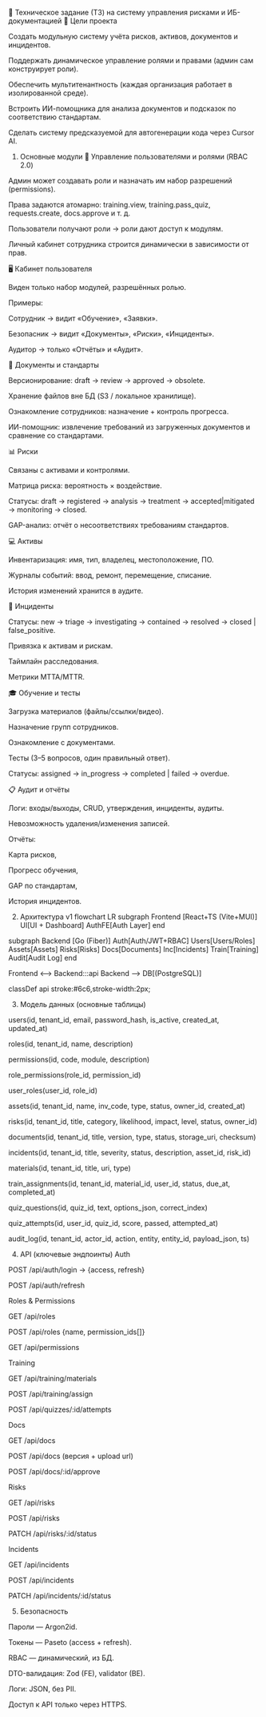📘 Техническое задание (ТЗ) на систему управления рисками и ИБ-документацией
🎯 Цели проекта

Создать модульную систему учёта рисков, активов, документов и инцидентов.

Поддержать динамическое управление ролями и правами (админ сам конструирует роли).

Обеспечить мультитенантность (каждая организация работает в изолированной среде).

Встроить ИИ-помощника для анализа документов и подсказок по соответствию стандартам.

Сделать систему предсказуемой для автогенерации кода через Cursor AI.

1. Основные модули
🔐 Управление пользователями и ролями (RBAC 2.0)

Админ может создавать роли и назначать им набор разрешений (permissions).

Права задаются атомарно: training.view, training.pass_quiz, requests.create, docs.approve и т. д.

Пользователи получают роли → роли дают доступ к модулям.

Личный кабинет сотрудника строится динамически в зависимости от прав.

🖥️ Кабинет пользователя

Виден только набор модулей, разрешённых ролью.

Примеры:

Сотрудник → видит «Обучение», «Заявки».

Безопасник → видит «Документы», «Риски», «Инциденты».

Аудитор → только «Отчёты» и «Аудит».

📂 Документы и стандарты

Версионирование: draft → review → approved → obsolete.

Хранение файлов вне БД (S3 / локальное хранилище).

Ознакомление сотрудников: назначение + контроль прогресса.

ИИ-помощник: извлечение требований из загруженных документов и сравнение со стандартами.

📊 Риски

Связаны с активами и контролями.

Матрица риска: вероятность × воздействие.

Статусы: draft → registered → analysis → treatment → accepted|mitigated → monitoring → closed.

GAP-анализ: отчёт о несоответствиях требованиям стандартов.

💻 Активы

Инвентаризация: имя, тип, владелец, местоположение, ПО.

Журналы событий: ввод, ремонт, перемещение, списание.

История изменений хранится в аудите.

🚨 Инциденты

Статусы: new → triage → investigating → contained → resolved → closed | false_positive.

Привязка к активам и рискам.

Таймлайн расследования.

Метрики MTTA/MTTR.

🎓 Обучение и тесты

Загрузка материалов (файлы/ссылки/видео).

Назначение групп сотрудников.

Ознакомление с документами.

Тесты (3–5 вопросов, один правильный ответ).

Статусы: assigned → in_progress → completed | failed → overdue.

📋 Аудит и отчёты

Логи: входы/выходы, CRUD, утверждения, инциденты, аудиты.

Невозможность удаления/изменения записей.

Отчёты:

Карта рисков,

Прогресс обучения,

GAP по стандартам,

История инцидентов.

2. Архитектура v1
flowchart LR
  subgraph Frontend [React+TS (Vite+MUI)]
    UI[UI + Dashboard]
    AuthFE[Auth Layer]
  end

  subgraph Backend [Go (Fiber)]
    Auth[Auth/JWT+RBAC]
    Users[Users/Roles]
    Assets[Assets]
    Risks[Risks]
    Docs[Documents]
    Inc[Incidents]
    Train[Training]
    Audit[Audit Log]
  end

  Frontend <--> Backend:::api
  Backend --> DB[(PostgreSQL)]

  classDef api stroke:#6c6,stroke-width:2px;

3. Модель данных (основные таблицы)

users(id, tenant_id, email, password_hash, is_active, created_at, updated_at)

roles(id, tenant_id, name, description)

permissions(id, code, module, description)

role_permissions(role_id, permission_id)

user_roles(user_id, role_id)

assets(id, tenant_id, name, inv_code, type, status, owner_id, created_at)

risks(id, tenant_id, title, category, likelihood, impact, level, status, owner_id)

documents(id, tenant_id, title, version, type, status, storage_uri, checksum)

incidents(id, tenant_id, title, severity, status, description, asset_id, risk_id)

materials(id, tenant_id, title, uri, type)

train_assignments(id, tenant_id, material_id, user_id, status, due_at, completed_at)

quiz_questions(id, quiz_id, text, options_json, correct_index)

quiz_attempts(id, user_id, quiz_id, score, passed, attempted_at)

audit_log(id, tenant_id, actor_id, action, entity, entity_id, payload_json, ts)

4. API (ключевые эндпоинты)
Auth

POST /api/auth/login → {access, refresh}

POST /api/auth/refresh

Roles & Permissions

GET /api/roles

POST /api/roles {name, permission_ids[]}

GET /api/permissions

Training

GET /api/training/materials

POST /api/training/assign

POST /api/quizzes/:id/attempts

Docs

GET /api/docs

POST /api/docs (версия + upload url)

POST /api/docs/:id/approve

Risks

GET /api/risks

POST /api/risks

PATCH /api/risks/:id/status

Incidents

GET /api/incidents

POST /api/incidents

PATCH /api/incidents/:id/status

5. Безопасность

Пароли — Argon2id.

Токены — Paseto (access + refresh).

RBAC — динамический, из БД.

DTO-валидация: Zod (FE), validator (BE).

Логи: JSON, без PII.

Доступ к API только через HTTPS.